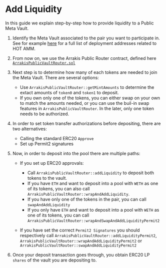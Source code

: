 # Add Liquidity

In this guide we explain step-by-step how to provide liquidity to a Public Meta Vault.

1. Identify the Meta Vault associated to the pair you want to participate in. See for example [here](../deployments.md) for a full list of deployment addresses related to HOT AMM.
2. From now on, we use the Arrakis Public Router contract, defined here
   [`ArrakisPublicVaultRouter.sol`](../../../autogenerated/ArrakisPublicVaultRouter.sol/contract.ArrakisPublicVaultRouter.md)
3. Next step is to determine how many of each tokens are needed to join the Meta Vault. There are several options:
   - Use `ArrakisPublicVaultRouter::getMintAmounts` to determine the extact amounts of `token0` and `token1` to deposit.
   - If you own only one of the tokens, you can either swap on your own to match the amounts needed, or you can use the buil-in swap features in `ArrakisPublicVaultRouter`.
     In the later, only one token needs to be authorized.
4. In order to set token transfer authorizations before depositing, there are two alternatives:
   - Calling the standard ERC20 `Approve`
   - Set up Permit2 signatures
5. Now, in order to deposit into the pool there are multiple paths:

   - If you set up ERC20 approvals:

     - Call `ArrakisPublicVaultRouter::addLiquidity` to deposit both tokens to the vault.
     - If you have `ETH` and want to deposit into a pool with `WETH` as one of its tokens, you can also call `ArrakisPublicVaultRouter::wrapAndAddLiquidity`.
     - If you have only one of the tokens in the pair, you can call `swapAndAddLiquidity`
     - If you only have `ETH` and want to deposit into a pool with `WETH` as one of its tokens, you can call `ArrakisPublicVaultRouter::wrapAndSwapAndAddLiquidityPermit2`

   - If you have set the correct `Permit2 Signatures` you should respectively call `ArrakisPublicVaultRouter::addLiquidityPermit2`,
     `ArrakisPublicVaultRouter::wrapAndAddLiquidityPermit2` or `ArrakisPublicVaultRouter::swapAndAddLiquidityPermit2`

6. Once your deposit transaction goes through, you obtain ERC20 LP `shares` of the vault you are depositing to.

